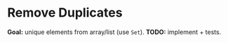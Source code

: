 # Remove Duplicates

**Goal:** unique elements from array/list (use `Set`).
**TODO:** implement + tests.
